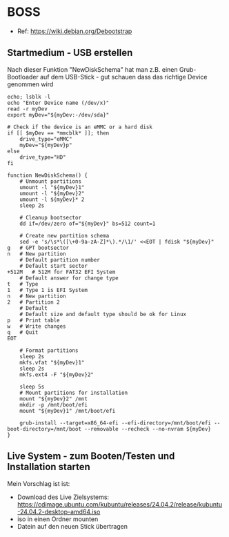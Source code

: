 # BOSS
- Ref: https://wiki.debian.org/Debootstrap

## Startmedium - USB erstellen
Nach dieser Funktion "NewDiskSchema" hat man z.B. einen Grub-Bootloader auf dem USB-Stick - gut schauen dass das richtige Device genommen wird

```
echo; lsblk -l
echo "Enter Device name (/dev/x)"
read -r myDev
export myDev="${myDev:-/dev/sda}"

# Check if the device is an eMMC or a hard disk
if [[ $myDev == *mmcblk* ]]; then
    drive_type="eMMC"
    myDev="${myDev}p"
else
    drive_type="HD"
fi

function NewDiskSchema() {
    # Unmount partitions
    umount -l "${myDev}1"
    umount -l "${myDev}2"
    umount -l ${myDev}* 2
	sleep 2s

    # Cleanup bootsector
    dd if=/dev/zero of="${myDev}" bs=512 count=1

    # Create new partition schema
    sed -e 's/\s*\([\+0-9a-zA-Z]*\).*/\1/' <<EOT | fdisk "${myDev}"
g   # GPT bootsector
n   # New partition
    # Default partition number
    # Default start sector
+512M   # 512M for FAT32 EFI System
    # Default answer for change type
t   # Type
1   # Type 1 is EFI System
n   # New partition
2   # Partition 2
    # Default
    # Default size and default type should be ok for Linux
p   # Print table
w   # Write changes
q   # Quit
EOT

    # Format partitions
    sleep 2s
    mkfs.vfat "${myDev}1"
    sleep 2s
    mkfs.ext4 -F "${myDev}2"

    sleep 5s
    # Mount partitions for installation
    mount "${myDev}2" /mnt
    mkdir -p /mnt/boot/efi
    mount "${myDev}1" /mnt/boot/efi

    grub-install --target=x86_64-efi --efi-directory=/mnt/boot/efi --boot-directory=/mnt/boot --removable --recheck --no-nvram ${myDev}
}
```

## Live System - zum Booten/Testen und Installation starten
Mein Vorschlag ist ist:
* Download des Live Zielsystems: https://cdimage.ubuntu.com/kubuntu/releases/24.04.2/release/kubuntu-24.04.2-desktop-amd64.iso
* iso in einen Ordner mounten
* Datein auf den neuen Stick übertragen
